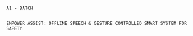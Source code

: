                                                                                                       A1 - BATCH

                                                                      EMPOWER ASSIST: OFFLINE SPEECH & GESTURE CONTROLLED SMART SYSTEM FOR SAFETY
